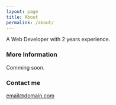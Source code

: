 ```yaml
---
layout: page
title: About
permalink: /about/
---
```


A Web Developer with 2 years experience.

### More Information

Comming soon. 

### Contact me

[email@domain.com](mailto:email@domain.com)
